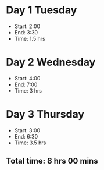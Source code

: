 # Day 1 Tuesday

- Start: 2:00
- End: 3:30
- Time: 1.5 hrs


# Day 2 Wednesday

- Start: 4:00
- End: 7:00
- Time: 3 hrs


# Day 3 Thursday
- Start: 3:00
- End: 6:30
- Time: 3.5 hrs


## Total time: 8 hrs 00 mins

